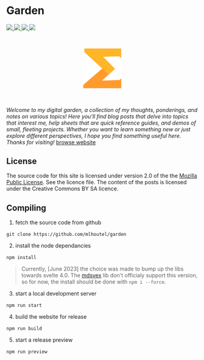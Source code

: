 # Garden

<a href="https://github.com/mlhoutel/garden/blob/master/.github/workflows/deploy.yml" alt="Build">
  <img src="https://img.shields.io/github/actions/workflow/status/mlhoutel/garden/deploy.yml?style=flat-square" />
</a>

<a href="https://github.com/mlhoutel/garden/blob/main/package.json" alt="Version">
  <img src="https://img.shields.io/github/package-json/v/mlhoutel/garden?style=flat-square&color=informational" />
</a>

<a href="https://github.com/mlhoutel/garden/search?l=svelte" alt="Language">
  <img src="https://img.shields.io/github/languages/top/mlhoutel/garden?style=flat-square&color=orange" />
</a>

<a href="https://github.com/mlhoutel/garden/blob/main/LICENSE/" alt="License">
  <img src="https://img.shields.io/github/license/mlhoutel/garden?style=flat-square&color=yellow" />
</a>

&nbsp;&nbsp;

<p align="center">
  <a href="https://mlhoutel.github.io/garden/"><img src="./static/logos/sumgrad.svg" width="100px" /></a>
</p>
  
&nbsp;&nbsp;

_Welcome to my digital garden, a collection of my thoughts, ponderings, and notes on various topics! Here you'll find blog posts that delve into topics that interest me, help sheets that are quick reference guides, and demos of small, fleeting projects. Whether you want to learn something new or just explore different perspectives, I hope you find something useful here. Thanks for visiting!_ [browse website](https://mlhoutel.github.io/garden/)

## License

The source code for this site is licensed under version 2.0 of the the [Mozilla Public License](./LICENSE.md). See the licence file. The content of the posts is licensed under the Creative Commons BY SA licence.

## Compiling

1. fetch the source code from github

```
git clone https://github.com/mlhoutel/garden
```

2. install the node dependancies

```
npm install
```

> Currently, [June 2023] the choice was made to bump up the libs towards svelte 4.0. The [mdsvex](https://github.com/pngwn/MDsveX) lib don't officialy support this version, so for now, the install should be done with `npm i --force`.

3. start a local development server

```
npm run start
```

4. build the website for release

```
npm run build
```

5. start a release preview

```
npm run preview
```

